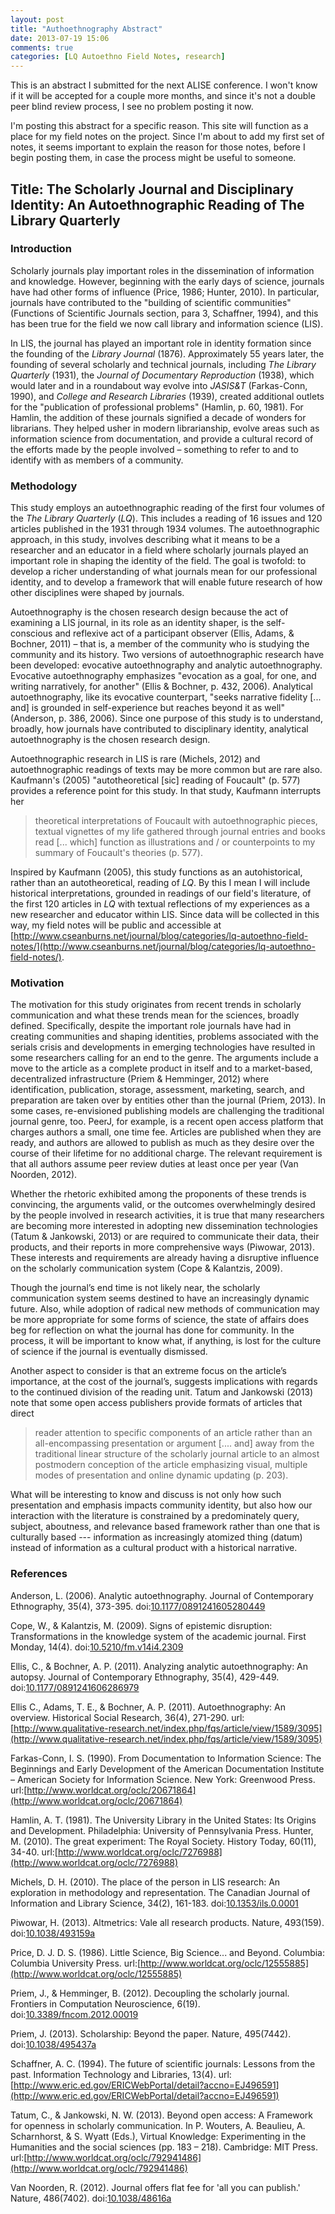 ```yaml
---
layout: post
title: "Authoethnography Abstract"
date: 2013-07-19 15:06
comments: true
categories: [LQ Autoethno Field Notes, research]
---
```


This is an abstract I submitted for the next ALISE conference. I
won't know if it will be accepted for a couple more months, and
since it's not a double peer blind review process, I see no
problem posting it now.

I'm posting this abstract for a specific reason. This site will
function as a place for my field notes on the project. Since I'm
about to add my first set of notes, it seems important to explain
the reason for those notes, before I begin posting them, in case
the process might be useful to someone.

## Title: The Scholarly Journal and Disciplinary Identity: An Autoethnographic Reading of The Library Quarterly

### Introduction

Scholarly journals play important roles in the dissemination of
information and knowledge. However, beginning with the early days
of science, journals have had other forms of influence (Price,
1986; Hunter, 2010). In particular, journals have contributed to
the "building of scientific communities" (Functions of Scientific
Journals section, para 3, Schaffner, 1994), and this has been true
for the field we now call library and information science (LIS).

In LIS, the journal has played an important role in identity
formation since the founding of the *Library Journal* (1876).
Approximately 55 years later, the founding of several scholarly
and technical journals, including *The Library Quarterly* (1931),
the *Journal of Documentary Reproduction* (1938), which would
later and in a roundabout way evolve into *JASIS&amp;T*
(Farkas-Conn, 1990), and *College and Research Libraries* (1939),
created additional outlets for the "publication of professional
problems" (Hamlin, p. 60, 1981). For Hamlin, the addition of these
journals signified a decade of wonders for librarians. They helped
usher in modern librarianship, evolve areas such as information
science from documentation, and provide a cultural record of the
efforts made by the people involved – something to refer to and to
identify with as members of a community.

### Methodology

This study employs an autoethnographic reading of the first four
volumes of the *The Library Quarterly* (*LQ*). This includes a
reading of 16 issues and 120 articles published in the 1931
through 1934 volumes. The autoethnographic approach, in this
study, involves describing what it means to be a researcher and an
educator in a field where scholarly journals played an important
role in shaping the identity of the field. The goal is twofold: to
develop a richer understanding of what journals mean for our
professional identity, and to develop a framework that will enable
future research of how other disciplines were shaped by journals.

Autoethnography is the chosen research design because the act of
examining a LIS journal, in its role as an identity shaper, is the
self-conscious and reflexive act of a participant observer (Ellis,
Adams, &amp; Bochner, 2011) – that is, a member of the community
who is studying the community and its history. Two versions of
autoethnographic research have been developed: evocative
autoethnography and analytic autoethnography. Evocative
autoethnography emphasizes "evocation as a goal, for one, and
writing narratively, for another" (Ellis &amp; Bochner, p. 432,
2006). Analytical autoethnography, like its evocative counterpart,
"seeks narrative fidelity \[... and\] is grounded in
self-experience but reaches beyond it as well" (Anderson, p. 386,
2006). Since one purpose of this study is to understand, broadly,
how journals have contributed to disciplinary identity, analytical
autoethnography is the chosen research design.

Autoethnographic research in LIS is rare (Michels, 2012) and
autoethnographic readings of texts may be more common but are rare
also. Kaufmann's (2005) "autotheoretical \[sic\] reading of
Foucault" (p. 577) provides a reference point for this study. In
that study, Kaufmann interrupts her

> theoretical interpretations of Foucault with autoethnographic
> pieces, textual vignettes of my life gathered through journal
> entries and books read \[... which\] function as illustrations
> and / or counterpoints to my summary of Foucault's theories (p.
> 577).

Inspired by Kaufmann (2005), this study functions as an
autohistorical, rather than an autotheoretical, reading of *LQ*.
By this I mean I will include historical interpretations, grounded
in readings of our field's literature, of the first 120 articles
in *LQ* with textual reflections of my experiences as a new
researcher and educator within LIS. Since data will be collected
in this way, my field notes will be public and accessible at
[http://www.cseanburns.net/journal/blog/categories/lq-autoethno-field-notes/](http://www.cseanburns.net/journal/blog/categories/lq-autoethno-field-notes/).

### Motivation

The motivation for this study originates from recent trends in
scholarly communication and what these trends mean for the
sciences, broadly defined. Specifically, despite the important
role journals have had in creating communities and shaping
identities, problems associated with the serials crisis and
developments in emerging technologies have resulted in some
researchers calling for an end to the genre. The arguments include
a move to the article as a complete product in itself and to a
market-based, decentralized infrastructure (Priem &amp; Hemminger,
2012) where identification, publication, storage, assessment,
marketing, search, and preparation are taken over by entities
other than the journal (Priem, 2013). In some cases, re-envisioned
publishing models are challenging the traditional journal genre,
too. PeerJ, for example, is a recent open access platform that
charges authors a small, one time fee. Articles are published when
they are ready, and authors are allowed to publish as much as they
desire over the course of their lifetime for no additional charge.
The relevant requirement is that all authors assume peer review
duties at least once per year (Van Noorden, 2012).

Whether the rhetoric exhibited among the proponents of these
trends is convincing, the arguments valid, or the outcomes
overwhelmingly desired by the people involved in research
activities, it is true that many researchers are becoming more
interested in adopting new dissemination technologies (Tatum &amp;
Jankowski, 2013) or are required to communicate their data, their
products, and their reports in more comprehensive ways (Piwowar,
2013). These interests and requirements are already having a
disruptive influence on the scholarly communication system (Cope
&amp; Kalantzis, 2009).

Though the journal’s end time is not likely near, the scholarly
communication system seems destined to have an increasingly
dynamic future. Also, while adoption of radical new methods of
communication may be more appropriate for some forms of science,
the state of affairs does beg for reflection on what the journal
has done for community. In the process, it will be important to
know what, if anything, is lost for the culture of science if the
journal is eventually dismissed.

Another aspect to consider is that an extreme focus on the
article’s importance, at the cost of the journal’s, suggests
implications with regards to the continued division of the reading
unit. Tatum and Jankowski (2013) note that some open access
publishers provide formats of articles that direct 

> reader attention to specific components of an article rather
> than an all-encompassing presentation or argument \[.... and\]
> away from the traditional linear structure of the scholarly
> journal article to an almost postmodern conception of the
> article emphasizing visual, multiple modes of presentation and
> online dynamic updating (p. 203).

What will be interesting to know and discuss is not only how such
presentation and emphasis impacts community identity, but also how
our interaction with the literature is constrained by a
predominately query, subject, aboutness, and relevance based
framework rather than one that is culturally based --- information
as increasingly atomized thing (datum) instead of information as a
cultural product with a historical narrative.

### References

Anderson, L. (2006). Analytic autoethnography. Journal of
Contemporary Ethnography, 35(4), 373-395.
doi:[10.1177/0891241605280449](http://dx.doi.org/10.1177/0891241605280449)

Cope, W., &amp; Kalantzis, M. (2009). Signs of epistemic
disruption: Transformations in the knowledge system of the
academic journal. First Monday, 14(4).
doi:[10.5210/fm.v14i4.2309](http://dx.doi.org/10.5210/fm.v14i4.2309)

Ellis, C., &amp; Bochner, A. P. (2011). Analyzing analytic
autoethnography: An autopsy. Journal of Contemporary Ethnography,
35(4), 429-449.
doi:[10.1177/0891241606286979](http://dx.doi.org/10.1177/0891241606286979)

Ellis C., Adams, T. E., &amp; Bochner, A. P. (2011).
Autoethnography: An overview. Historical Social Research, 36(4),
271-290.
url:[http://www.qualitative-research.net/index.php/fqs/article/view/1589/3095](http://www.qualitative-research.net/index.php/fqs/article/view/1589/3095)

Farkas-Conn, I. S. (1990). From Documentation to Information
Science: The Beginnings and Early Development of the American
Documentation Institute – American Society for Information
Science. New York: Greenwood Press.
url:[http://www.worldcat.org/oclc/20671864](http://www.worldcat.org/oclc/20671864)

Hamlin, A. T. (1981). The University Library in the United States:
Its Origins and Development. Philadelphia: University of
Pennsylvania Press. Hunter, M. (2010). The great experiment: The
Royal Society. History Today, 60(11), 34-40.
url:[http://www.worldcat.org/oclc/7276988](http://www.worldcat.org/oclc/7276988)

Michels, D. H. (2010). The place of the person in LIS research: An
exploration in methodology and representation. The Canadian
Journal of Information and Library Science, 34(2), 161-183.
doi:[10.1353/ils.0.0001](http://dx.doi.org/10.1353/ils.0.0001)

Piwowar, H. (2013). Altmetrics: Vale all research products.
Nature, 493(159).
doi:[10.1038/493159a](http://dx.doi.org/10.1038/493159a)

Price, D. J. D. S. (1986). Little Science, Big Science... and
Beyond. Columbia: Columbia University Press.
url:[http://www.worldcat.org/oclc/12555885](http://www.worldcat.org/oclc/12555885)

Priem, J., &amp; Hemminger, B. (2012). Decoupling the scholarly
journal. Frontiers in Computation Neuroscience, 6(19).
doi:[10.3389/fncom.2012.00019](http://dx.doi.org/10.3389/fncom.2012.00019)

Priem, J. (2013). Scholarship: Beyond the paper. Nature,
495(7442).
doi:[10.1038/495437a](http://dx.doi.org/10.1038/495437a)

Schaffner, A. C. (1994). The future of scientific journals:
Lessons from the past. Information Technology and Libraries,
13(4).
url:[http://www.eric.ed.gov/ERICWebPortal/detail?accno=EJ496591](http://www.eric.ed.gov/ERICWebPortal/detail?accno=EJ496591)

Tatum, C., &amp; Jankowski, N. W. (2013). Beyond open access: A
Framework for openness in scholarly communication. In P. Wouters,
A. Beaulieu, A. Scharnhorst, & S. Wyatt (Eds.), Virtual Knowledge:
Experimenting in the Humanities and the social sciences (pp. 183 –
218). Cambridge: MIT Press.
url:[http://www.worldcat.org/oclc/792941486](http://www.worldcat.org/oclc/792941486)

Van Noorden, R. (2012). Journal offers flat fee for 'all you can
publish.' Nature, 486(7402).
doi:[10.1038/48616a](http://dx.doi.org/10.1038/48616a)
